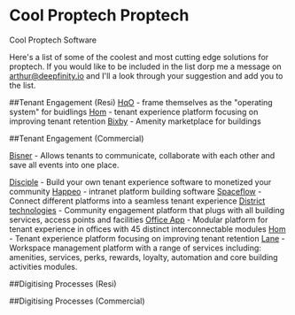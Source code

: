 # Cool Proptech Proptech
Cool Proptech Software

Here's a list of some of the coolest and most cutting edge solutions for  proptech. If you would like to be included in the list dorp me a message on arthur@deepfinity.io and I'll a look through your suggestion and add you to the list.

##Tenant Engagement (Resi)
[HqO](https://www.hqo.co) - frame themselves as the "operating system" for buidlings
[Hom](https://www.iamhom.com/) - tenant experience platform focusing on improving tenant retention 
[Bixby](https://www.livebixby.co/) - Amenity marketplace for buildings


##Tenant Engagement (Commercial)

[Bisner](https://bisner.com/community?utm_campaign=c002&utm_medium=Ad&utm_source=Capterra) - Allows tenants to communicate, collaborate with each other and save all events into one place.

[Disciple](https://www.disciplemedia.com/community-engagement-software/?utm_source=paid&utm_medium=capterra&utm_campaign=community_software&utm_term=community_software&capterra=capterra) - Build your own tenant experience software to monetized your community
[Happeo](https://www.happeo.com/intranet-software-feature?utm_source=capterra&utm_medium=cpc&utm_term=Community&utm_channel=capterra) -  intranet platform building software
[Spaceflow](https://spaceflow.io/en/our-product/?gclid=CjwKCAjw_qb3BRAVEiwAvwq6VrmNW1dlm2E0wViJ0kkRm5U83KGb3FI6GfBLGCFBmSMnDLwLtvMdthoCADwQAvD_BwE) - Connect different platforms into a seamless tenant experience
[District technologies](https://district-tech.com/) - Community engagement platform that plugs with all building services, access points and facilities
[Office App](https://getofficeapp.com/) - Modular platform for tenant experience in offices with 45 distinct interconnectable modules
[Hom](https://www.iamhom.com/) - Tenant experience platform focusing on improving tenant retention 
[Lane](https://www.joinlane.com/managers/) - Workspace management platform with a range of services including: amenities, services, perks, rewards, loyalty, automation and core building activities modules. 


##Digitising Processes (Resi)



##Digitising Processes (Commercial)
